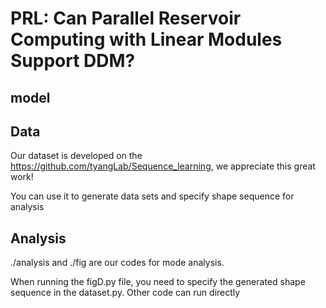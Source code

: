 # PRL: Can Parallel Reservoir Computing with Linear Modules Support DDM?


## model

## Data

Our dataset is developed on the https://github.com/tyangLab/Sequence_learning, we appreciate this great work! 

You can use it to generate data sets and specify shape sequence for analysis

## Analysis

./analysis  and ./fig are our codes for mode analysis. 

When running the figD.py file, you need to specify the generated shape sequence in the dataset.py. Other code can run directly





